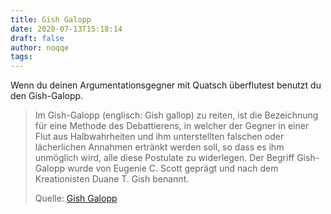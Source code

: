 ```yaml
---
title: Gish Galopp
date: 2020-07-13T15:18:14
draft: false
author: noqqe
tags:
---
```


Wenn du deinen Argumentationsgegner mit Quatsch überflutest benutzt du den
Gish-Galopp.

> Im Gish-Galopp (englisch: Gish gallop) zu reiten, ist die Bezeichnung für eine
> Methode des Debattierens, in welcher der Gegner in einer Flut aus
> Halbwahrheiten und ihm unterstellten falschen oder lächerlichen Annahmen
> ertränkt werden soll, so dass es ihm unmöglich wird, alle diese Postulate zu
> widerlegen. Der Begriff Gish-Galopp wurde von Eugenie C. Scott geprägt und
> nach dem Kreationisten Duane T. Gish benannt.
>
> Quelle: [Gish Galopp](https://de.wikipedia.org/wiki/Gish-Galopp)

